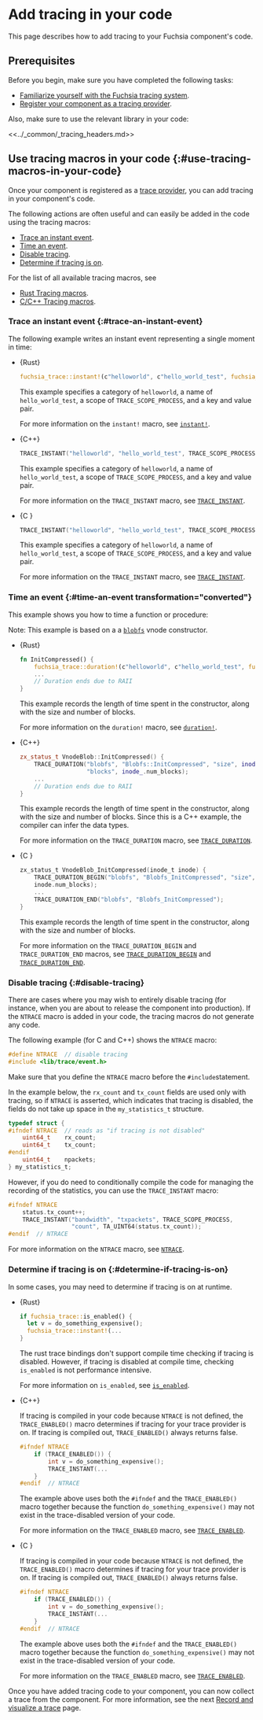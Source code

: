 # Add tracing in your code

This page describes how to add tracing to your Fuchsia component's code.

## Prerequisites

Before you begin, make sure you have completed the following tasks:

* [Familiarize yourself with the Fuchsia tracing system][fuchsia-tracing-system].
* [Register your component as a tracing provider][register-a-trace-provider].

Also, make sure to use the relevant library in your code:

<<../_common/_tracing_headers.md>>

## Use tracing macros in your code {:#use-tracing-macros-in-your-code}

Once your component is registered as a [trace provider][register-a-trace-provider],
you can add tracing in your component's code.

The following actions are often useful and can easily be added in the code
using the tracing macros:

* [Trace an instant event](#trace-an-instant-event).
* [Time an event](#time-an-event).
* [Disable tracing](#disable-tracing).
* [Determine if tracing is on](#determine-if-tracing-is-on).

For the list of all available tracing macros, see

* [Rust Tracing macros][rust-macros].
* [C/C++ Tracing macros][c-cpp-macros].

### Trace an instant event {:#trace-an-instant-event}

The following example writes an instant event representing a single moment in time:

* {Rust}

  ```rust
  fuchsia_trace::instant!(c"helloworld", c"hello_world_test", fuchsia_trace::Scope::Process, "message" => "Hello, World!");
  ```

  This example specifies a category of `helloworld`, a name of `hello_world_test`,
  a scope of `TRACE_SCOPE_PROCESS`, and a key and value pair.

  For more information on the `instant!` macro, see
  [`instant!`][trace-instant-rust].

* {C++}

  ```cpp
  TRACE_INSTANT("helloworld", "hello_world_test", TRACE_SCOPE_PROCESS, "message", "Hello, World!");
  ```

  This example specifies a category of `helloworld`, a name of `hello_world_test`,
  a scope of `TRACE_SCOPE_PROCESS`, and a key and value pair.

  For more information on the `TRACE_INSTANT` macro, see
  [`TRACE_INSTANT`][trace-instant].

* {C }

  ```c
  TRACE_INSTANT("helloworld", "hello_world_test", TRACE_SCOPE_PROCESS, "message", TA_STRING("Hello, World!"));
  ```

  This example specifies a category of `helloworld`, a name of `hello_world_test`,
  a scope of `TRACE_SCOPE_PROCESS`, and a key and value pair.

  For more information on the `TRACE_INSTANT` macro, see
  [`TRACE_INSTANT`][trace-instant].

### Time an event {:#time-an-event transformation="converted"}

This example shows you how to time a function or procedure:

Note: This example is based on a a [`blobfs`][blobfs-cc] vnode constructor.

* {Rust}

  ```rust
  fn InitCompressed() {
      fuchsia_trace::duration!(c"helloworld", c"hello_world_test", fuchsia_trace::Scope::Process, "message" => "Hello, World!");
      ...
      // Duration ends due to RAII
  }
  ```

  This example records the length of time spent in the constructor,
  along with the size and number of blocks.

  For more information on the `duration!` macro, see
  [`duration!`][trace-duration-rust].

* {C++}

  ```cpp
  zx_status_t VnodeBlob::InitCompressed() {
      TRACE_DURATION("blobfs", "Blobfs::InitCompressed", "size", inode_.blob_size,
                     "blocks", inode_.num_blocks);
      ...
      // Duration ends due to RAII
  }
  ```

  This example records the length of time spent in the constructor,
  along with the size and number of blocks. Since this is a C++ example,
  the compiler can infer the data types.

  For more information on the `TRACE_DURATION` macro, see
  [`TRACE_DURATION`][trace-duration].

* {C }

  ```c
  zx_status_t VnodeBlob_InitCompressed(inode_t inode) {
      TRACE_DURATION_BEGIN("blobfs", "Blobfs_InitCompressed", "size", inode.blob_size, "blocks",
      inode.num_blocks);
      ...
      TRACE_DURATION_END("blobfs", "Blobfs_InitCompressed");
  }
  ```

  This example records the length of time spent in the constructor,
  along with the size and number of blocks.

  For more information on the `TRACE_DURATION_BEGIN` and `TRACE_DURATION_END` macros, see
  [`TRACE_DURATION_BEGIN`][trace-duration-begin] and [`TRACE_DURATION_END`][trace-duration-end].

### Disable tracing {:#disable-tracing}

There are cases where you may wish to entirely disable tracing (for
instance, when you are about to release the component into production).
If the `NTRACE` macro is added in your code, the tracing macros do not
generate any code.

The following example (for C and C++) shows the `NTRACE` macro:

```c
#define NTRACE  // disable tracing
#include <lib/trace/event.h>
```

Make sure that you define the `NTRACE` macro before the `#include`statement.

In the example below, the `rx_count` and `tx_count` fields are used only with
tracing, so if `NTRACE` is asserted, which indicates that tracing is disabled,
the fields do not take up space in the `my_statistics_t` structure.

```c
typedef struct {
#ifndef NTRACE  // reads as "if tracing is not disabled"
    uint64_t    rx_count;
    uint64_t    tx_count;
#endif
    uint64_t    npackets;
} my_statistics_t;
```

However, if you do need to conditionally compile the code for managing
the recording of the statistics, you can use the `TRACE_INSTANT` macro:

```c
#ifndef NTRACE
    status.tx_count++;
    TRACE_INSTANT("bandwidth", "txpackets", TRACE_SCOPE_PROCESS,
                  "count", TA_UINT64(status.tx_count));
#endif  // NTRACE
```

For more information on the `NTRACE` macro, see [`NTRACE`][ntrace].

### Determine if tracing is on {:#determine-if-tracing-is-on}

In some cases, you may need to determine if tracing is on at runtime.

* {Rust}

  ```rust
  if fuchsia_trace::is_enabled() {
    let v = do_something_expensive();
    fuchsia_trace::instant!(...
  }
  ```

  The rust trace bindings don't support compile time checking if tracing is disabled.
  However, if tracing is disabled at compile time, checking `is_enabled` is
  not performance intensive.

  For more information on `is_enabled`, see
  [`is_enabled`][trace-enabled-rust].

* {C++}

  If tracing is compiled in your code because `NTRACE` is not defined,
  the `TRACE_ENABLED()` macro determines if tracing for your trace
  provider is on. If tracing is compiled out, `TRACE_ENABLED()` always
  returns false.

  ```cpp
  #ifndef NTRACE
      if (TRACE_ENABLED()) {
          int v = do_something_expensive();
          TRACE_INSTANT(...
      }
  #endif  // NTRACE
  ```
  The example above uses both the `#ifndef` and the
  `TRACE_ENABLED()` macro together because the function
  `do_something_expensive()` may not exist in the trace-disabled version
  of your code.

  For more information on the `TRACE_ENABLED` macro, see
  [`TRACE_ENABLED`][trace-enabled].

* {C }

  If tracing is compiled in your code because `NTRACE` is not defined,
  the `TRACE_ENABLED()` macro determines if tracing for your trace
  provider is on. If tracing is compiled out, `TRACE_ENABLED()` always
  returns false.

  ```c
  #ifndef NTRACE
      if (TRACE_ENABLED()) {
          int v = do_something_expensive();
          TRACE_INSTANT(...
      }
  #endif  // NTRACE
  ```

  The example above uses both the `#ifndef` and the
  `TRACE_ENABLED()` macro together because the function
  `do_something_expensive()` may not exist in the trace-disabled version
  of your code.

  For more information on the `TRACE_ENABLED` macro, see
  [`TRACE_ENABLED`][trace-enabled].

Once you have added tracing code to your component, you can now collect a
trace from the component. For more information, see the next
[Record and visualize a trace][record-and-visualize-a-trace] page.

<!-- Reference links -->

[fuchsia-tracing-system]: /docs/concepts/kernel/tracing-system.md
[register-a-trace-provider]: /docs/development/tracing/tutorial/register-a-trace-provider.md
[c-cpp-macros]: /docs/reference/tracing/c_cpp_macros.md
[rust-macros]: https://fuchsia-docs.firebaseapp.com/rust/fuchsia_trace/index.html
[trace-instant]: /docs/reference/tracing/c_cpp_macros.md#TRACE_INSTANT
[trace-instant-rust]: https://fuchsia-docs.firebaseapp.com/rust/fuchsia_trace/macro.instant.html
[ntrace]: /docs/reference/tracing/c_cpp_macros.md#NTRACE
[trace-enabled]: /docs/reference/tracing/c_cpp_macros.md#TRACE_ENABLED
[trace-enabled-rust]: https://fuchsia-docs.firebaseapp.com/rust/fuchsia_trace/fn.is_enabled.html
[blobfs-cc]: https://cs.opensource.google/fuchsia/fuchsia/+/main:/src/storage/blobfs/blobfs.cc
[trace-duration]: /docs/reference/tracing/c_cpp_macros.md#TRACE_DURATION
[trace-duration-begin]: /docs/reference/tracing/c_cpp_macros.md#TRACE_DURATION_BEGIN
[trace-duration-end]: /docs/reference/tracing/c_cpp_macros.md#TRACE_DURATION_END
[trace-duration-rust]: https://fuchsia-docs.firebaseapp.com/rust/fuchsia_trace/fn.duration.html
[record-and-visualize-a-trace]: /docs/development/tracing/tutorial/record-and-visualize-a-trace.md
